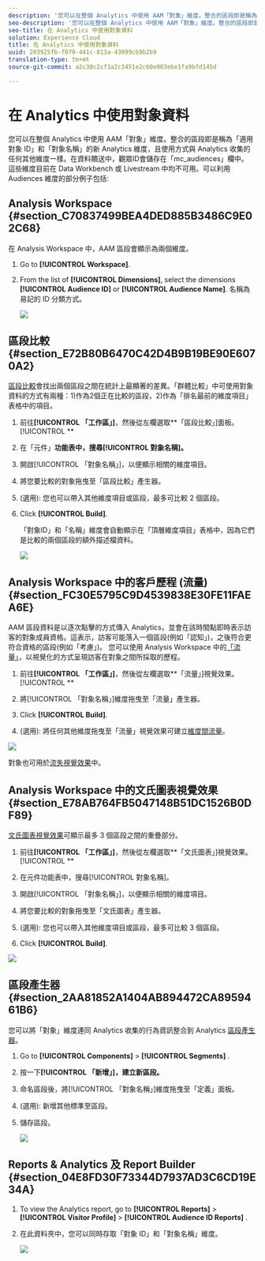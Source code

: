 ```yaml
---
description: '您可以在整個 Analytics 中使用 AAM「對象」維度。整合的區段即是稱為「適用對象 ID」和「對象名稱」的新 Analytics 維度，且使用方式與 Analytics 收集的任何其他維度一樣。在資料饋送中，觀眾ID會儲存在「mc_audiences」欄中。 這些維度目前在 Data Workbench 或 Livestream 中均不可用。可以利用 Audiences 維度的部分例子包括 '
seo-description: '您可以在整個 Analytics 中使用 AAM「對象」維度。整合的區段即是稱為「適用對象 ID」和「對象名稱」的新 Analytics 維度，且使用方式與 Analytics 收集的任何其他維度一樣。在資料饋送中，觀眾ID會儲存在「mc_audiences」欄中。 這些維度目前在 Data Workbench 或 Livestream 中均不可用。可以利用 Audiences 維度的部分例子包括 '
seo-title: 在 Analytics 中使用對象資料
solution: Experience Cloud
title: 在 Analytics 中使用對象資料
uuid: 203925fb-f070-441c-813a-43099cb9b2b9
translation-type: tm+mt
source-git-commit: a2c38c2cf3a2c1451e2c60e003ebe1fa9bfd145d

---
```



# 在 Analytics 中使用對象資料

您可以在整個 Analytics 中使用 AAM「對象」維度。整合的區段即是稱為「適用對象 ID」和「對象名稱」的新 Analytics 維度，且使用方式與 Analytics 收集的任何其他維度一樣。在資料饋送中，觀眾ID會儲存在「mc_audiences」欄中。 這些維度目前在 Data Workbench 或 Livestream 中均不可用。可以利用 Audiences 維度的部分例子包括:

## Analysis Workspace {#section_C70837499BEA4DED885B3486C9E02C68}

在 Analysis Workspace 中，AAM 區段會顯示為兩個維度。

1. Go to **[!UICONTROL Workspace]**.
1. From the list of **[!UICONTROL Dimensions]**, select the dimensions **[!UICONTROL Audience ID]** or **[!UICONTROL Audience Name]**. 名稱為易記的 ID 分類方式。

   ![](assets/aw-mcaudiences.png)

## 區段比較 {#section_E72B80B6470C42D4B9B19BE90E6070A2}

[區段比較](https://marketing.adobe.com/resources/help/en_US/analytics/analysis-workspace/segment-comparison.html)會找出兩個區段之間在統計上最顯著的差異。「群體比較」中可使用對象資料的方式有兩種：1)作為2個正在比較的區段，2)作為「排名最前的維度項目」表格中的項目。

1. 前往&#x200B;**[!UICONTROL 「工作區」]**，然後從左欄選取&#x200B;**「區段比較」]面板。[!UICONTROL **

1. 在「元件」**功能表中，搜尋[!UICONTROL 對象名稱]。**

1. 開啟[!UICONTROL 「對象名稱」]，以便顯示相關的維度項目。
1. 將您要比較的對象拖曳至「區段比較」產生器。
1. (選用): 您也可以帶入其他維度項目或區段，最多可比較 2 個區段。
1. Click **[!UICONTROL Build]**.

   「對象ID」和「名稱」維度會自動顯示在「頂層維度項目」表格中，因為它們是比較的兩個區段的額外描述檔資料。

   ![](assets/aud-segcompare.png)

## Analysis Workspace 中的客戶歷程 (流量){#section_FC30E5795C9D4539838E30FE11FAEA6E}

AAM 區段資料是以逐次點擊的方式傳入 Analytics，並會在該時間點即時表示訪客的對象成員資格。這表示，訪客可能落入一個區段(例如「認知」)，之後符合更符合資格的區段(例如「考慮」)。 您可以使用 Analysis Workspace 中的[「流量」](https://marketing.adobe.com/resources/help/en_US/analytics/analysis-workspace/flow.html)，以視覺化的方式呈現訪客在對象之間所採取的歷程。

1. 前往&#x200B;**[!UICONTROL 「工作區」]**，然後從左欄選取&#x200B;**「流量」]視覺效果。[!UICONTROL **

1. 將[!UICONTROL 「對象名稱」]維度拖曳至「流量」產生器。
1. Click **[!UICONTROL Build]**.
1. (選用): 將任何其他維度拖曳至「流量」視覺效果可建立[維度間流量](https://marketing.adobe.com/resources/help/en_US/analytics/analysis-workspace/multi-dimensional-flow.html)。

![](assets/flow-aamaudiences.png)

對象也可用於[流失視覺效果](https://marketing.adobe.com/resources/help/en_US/analytics/analysis-workspace/fallout_flow.html)中。

## Analysis Workspace 中的文氏圖表視覺效果 {#section_E78AB764FB5047148B51DC1526B0DF89}

[文氏圖表視覺效果](https://marketing.adobe.com/resources/help/en_US/analytics/analysis-workspace/venn.html)可顯示最多 3 個區段之間的重疊部分。

1. 前往&#x200B;**[!UICONTROL 「工作區」]**，然後從左欄選取&#x200B;**「文氏圖表」]視覺效果。[!UICONTROL **

1. 在元件功能表中，搜尋[!UICONTROL 對象名稱]。
1. 開啟[!UICONTROL 「對象名稱」]，以便顯示相關的維度項目。
1. 將您要比較的對象拖曳至「文氏圖表」產生器。
1. (選用): 您也可以帶入其他維度項目或區段，最多可比較 3 個區段。
1. Click **[!UICONTROL Build]**.

![](assets/venn-viz.png)

## 區段產生器 {#section_2AA81852A1404AB894472CA8959461B6}

您可以將「對象」維度連同 Analytics 收集的行為資訊整合到 Analytics [區段產生器](https://marketing.adobe.com/resources/help/en_US/analytics/segment/seg_build.html)。

1. Go to  **[!UICONTROL Components]** &gt; **[!UICONTROL Segments]** .
1. 按一下&#x200B;**[!UICONTROL 「新增」]，建立新區段。**
1. 命名區段後，將[!UICONTROL 「對象名稱」]維度拖曳至「定義」面板。
1. (選用): 新增其他標準至區段。
1. 儲存區段。

   ![](assets/aud-segbuilder.png)

## Reports &amp; Analytics 及 Report Builder {#section_04E8FD30F73344D7937AD3C6CD19E34A}

1. To view the Analytics report, go to  **[!UICONTROL Reports]** &gt; **[!UICONTROL Visitor Profile]** &gt; **[!UICONTROL Audience ID Reports]** .
1. 在此資料夾中，您可以同時存取「對象 ID」和「對象名稱」維度。

   ![](assets/mc-audiences.png)

